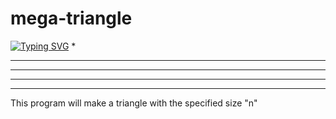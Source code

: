 # mega-triangle
<a href="https://git.io/typing-svg"><img src="https://readme-typing-svg.herokuapp.com?font=Fira+Code&size=30&pause=1000&color=F78E00&random=false&width=435&lines=This+is+an+example+of+a+;triangle+that+this+;program+can+make" alt="Typing SVG" /></a>
    *
   ***
  *****
 *******
*********
This program will make a triangle with the specified size "n"
